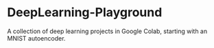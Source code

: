 # DeepLearning-Playground
A collection of deep learning projects in Google Colab, starting with an MNIST autoencoder.
